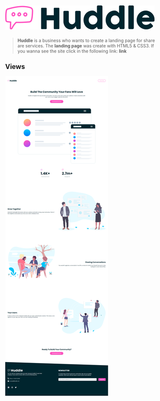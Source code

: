 # ![logo huddle](./images/logo.svg)

> **Huddle** is a business who wants to create a landing page for share are services. The **landing page** was create with HTML5 & CSS3. If you wanna see the site click in the following link: **link**

## Views

![view desktop](./images/views-desktop-huddle.png)
